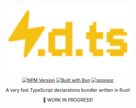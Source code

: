<!-- markdownlint-disable first-line-h1 -->

<!-- markdownlint-start-capture -->
<!-- markdownlint-disable-file no-inline-html -->
<div align="center">

  <!-- markdownlint-disable-next-line no-alt-text -->
  <img src="/assets/logo.svg" alt="Logo" width="400" />

  [![NPM Version](https://img.shields.io/npm/v/lightningdts?logo=npm&logoColor=212121&label=version&labelColor=ffc44e&color=212121)](https://npmjs.com/package/lightningdts)
  [![Built with Bun](https://img.shields.io/badge/Built_with-Bun-fbf0df?logo=bun&labelColor=212121)](https://bun.com)
  [![sponsor](https://img.shields.io/badge/sponsor-EA4AAA?logo=githubsponsors&labelColor=FAFAFA)](https://github.com/sponsors/arshad-yaseen)

A very fast TypeScript declarations bundler written in Rust!

🚧 WORK IN PROGRESS!

</div>
<!-- markdownlint-restore -->
